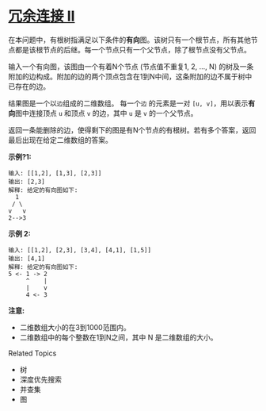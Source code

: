 # [冗余连接 II](https://leetcode-cn.com/problems/redundant-connection-ii/)

在本问题中，有根树指满足以下条件的**有向**图。该树只有一个根节点，所有其他节点都是该根节点的后继。每一个节点只有一个父节点，除了根节点没有父节点。

输入一个有向图，该图由一个有着N个节点 (节点值不重复1, 2, ..., N) 的树及一条附加的边构成。附加的边的两个顶点包含在1到N中间，这条附加的边不属于树中已存在的边。

结果图是一个以`边`组成的二维数组。 每一个`边` 的元素是一对 `[u, v]`，用以表示**有向**图中连接顶点 `u` 和顶点 `v` 的边，其中 `u` 是 `v` 的一个父节点。

返回一条能删除的边，使得剩下的图是有N个节点的有根树。若有多个答案，返回最后出现在给定二维数组的答案。

**示例?1:**

```
输入: [[1,2], [1,3], [2,3]]
输出: [2,3]
解释: 给定的有向图如下:
  1
 / \
v   v
2-->3
```

**示例 2:**

```
输入: [[1,2], [2,3], [3,4], [4,1], [1,5]]
输出: [4,1]
解释: 给定的有向图如下:
5 <- 1 -> 2
     ^    |
     |    v
     4 <- 3
```

**注意:**

- 二维数组大小的在3到1000范围内。
- 二维数组中的每个整数在1到N之间，其中 N 是二维数组的大小。

Related Topics

- 树
- 深度优先搜索
- 并查集
- 图